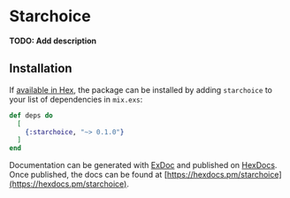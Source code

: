 # Starchoice

**TODO: Add description**

## Installation

If [available in Hex](https://hex.pm/docs/publish), the package can be installed
by adding `starchoice` to your list of dependencies in `mix.exs`:

```elixir
def deps do
  [
    {:starchoice, "~> 0.1.0"}
  ]
end
```

Documentation can be generated with [ExDoc](https://github.com/elixir-lang/ex_doc)
and published on [HexDocs](https://hexdocs.pm). Once published, the docs can
be found at [https://hexdocs.pm/starchoice](https://hexdocs.pm/starchoice).

